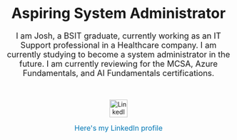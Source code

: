 <div align="center">
    <h1 style="font-size: 32px;">Aspiring System Administrator</h1>
    <p style="font-size: 18px;">I am Josh, a BSIT graduate, currently working as an IT Support professional in a Healthcare company. I am currently studying to become a system administrator in the future. I am currently reviewing for the MCSA, Azure Fundamentals, and AI Fundamentals certifications.</p>
    <br>
    <p>
        <a href="https://www.linkedin.com/in/joshuacruzcervantes/" target="_blank" rel="noopener noreferrer">
            <img src="https://drive.google.com/uc?export=view&id=1CYufnAglfsbo_S0o74gvnrfi3LUubM8i" alt="LinkedIn Logo" width="40" height="40">
        </a>
    </p>
    <p>
        <a href="https://www.linkedin.com/in/joshuacruzcervantes/" target="_blank" rel="noopener noreferrer" style="font-size: 16px; color: #0077b5; text-decoration: none;">Here's my LinkedIn profile</a>
    </p>
</div>
